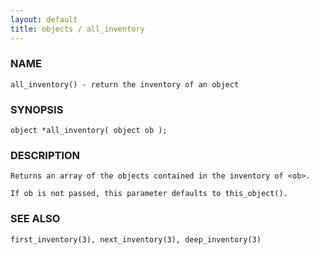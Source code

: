 ```yaml
---
layout: default
title: objects / all_inventory
---
```


### NAME

    all_inventory() - return the inventory of an object

### SYNOPSIS

    object *all_inventory( object ob );

### DESCRIPTION

    Returns an array of the objects contained in the inventory of <ob>.

    If ob is not passed, this parameter defaults to this_object().

### SEE ALSO

    first_inventory(3), next_inventory(3), deep_inventory(3)

